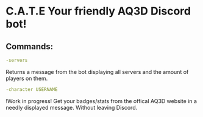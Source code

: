 # C.A.T.E Your friendly AQ3D Discord bot!

## Commands:

```yaml
-servers
```
Returns a message from the bot displaying all servers and the amount of players on them.


```yaml
-character USERNAME
```
!Work in progress!
Get your badges/stats from the offical AQ3D website in a needly displayed message. Without leaving Discord.

